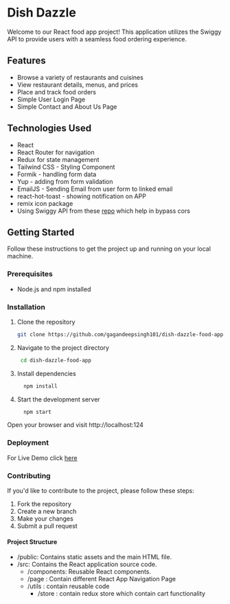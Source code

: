 # Dish Dazzle

Welcome to our React food app project! This application utilizes the Swiggy API to provide users with a seamless food ordering experience.

## Features

- Browse a variety of restaurants and cuisines
- View restaurant details, menus, and prices
- Place and track food orders
- Simple User Login Page
- Simple Contact and About Us Page

## Technologies Used

- React
- React Router for navigation
- Redux for state management
- Tailwind CSS - Styling Component
- Formik - handling form data
- Yup - adding from form validation
- EmailJS - Sending Email from user form to linked email
- react-hot-toast - showing notification on APP
- remix icon package
- Using Swiggy API from these [repo](https://github.com/n4ryn/food-wagon-backend) which help in bypass cors
## Getting Started

Follow these instructions to get the project up and running on your local machine.

### Prerequisites

- Node.js and npm installed

### Installation

1. Clone the repository

   ```bash
   git clone https://github.com/gagandeepsingh101/dish-dazzle-food-app.git
   ```
   
2. Navigate to the project directory
   
    ```bash
     cd dish-dazzle-food-app
    ```

3. Install dependencies
    ```bash
      npm install
    ```

4. Start the development server
    ```bash
      npm start
    ```
Open your browser and visit http://localhost:124

### Deployment
 For Live Demo click [here](https://food-ordering-app-git-main-gagandeepsingh101.vercel.app/) 


### Contributing
If you'd like to contribute to the project, please follow these steps:
1. Fork the repository
2. Create a new branch
3. Make your changes
4. Submit a pull request

#### Project Structure
- /public: Contains static assets and the main HTML file.
- /src: Contains the React application source code.
  - /components: Reusable React components.
  - /page : Contain different React App Navigation Page
  - /utils : contain reusable code
      - /store : contain redux store which contain cart functionality
